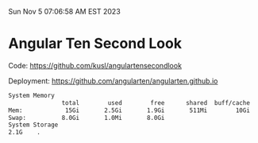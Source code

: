 Sun Nov  5 07:06:58 AM EST 2023

# Angular Ten Second Look

Code: https://github.com/kusl/angulartensecondlook

Deployment: https://github.com/angularten/angularten.github.io

```bash
System Memory
               total        used        free      shared  buff/cache   available
Mem:            15Gi       2.5Gi       1.9Gi       511Mi        10Gi        11Gi
Swap:          8.0Gi       1.0Mi       8.0Gi
System Storage
2.1G	.
```
